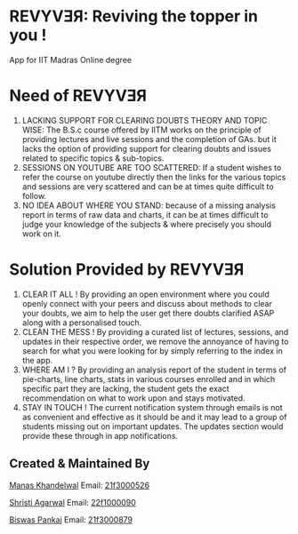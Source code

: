 # REVYVƎЯ: Reviving the topper in you !
App for IIT Madras Online degree

# Need of REVYVƎЯ
1. LACKING SUPPORT FOR CLEARING DOUBTS THEORY AND TOPIC WISE: The B.S.c course offered by IITM works on the principle of providing lectures and live sessions and the completion of GAs. but it lacks the option of providing support for clearing doubts and issues related to specific topics & sub-topics. 
2. SESSIONS ON YOUTUBE ARE TOO SCATTERED: If a student wishes to refer the course on youtube directly then the links for the various topics and sessions are very scattered and can be at times quite difficult to follow.
3. NO IDEA ABOUT WHERE YOU STAND: because of a missing analysis report in terms of raw data and charts, it can be at times difficult to judge your knowledge of the subjects & where precisely you should work on it.

# Solution Provided by REVYVƎЯ
1. CLEAR IT ALL !
By providing an open environment where you could openly connect with your peers and discuss about methods to clear your doubts, we aim to help the user get there doubts clarified ASAP along with a personalised touch.
2. CLEAN THE MESS !
By providing a curated list of lectures, sessions, and updates in their respective order, we remove the annoyance of having to search for what you were looking for by simply referring to the index in the app.
3. WHERE AM I ?
By providing an analysis report of the student in terms of pie-charts, line charts, stats in various courses enrolled and in which specific part they are lacking, the student gets the exact recommendation on what to work upon and stays motivated.
4. STAY IN TOUCH !
The current notification system through emails is not as convenient and effective as it should be and it may lead to a group of students missing out on important updates. The updates section would provide these through in app notifications.

## Created & Maintained By

[Manas Khandelwal](https://github.com/its-manas111)
Email: [21f3000526](mailto:21f3000526@student.onlinedegree.iitm.ac.in)

[Shristi Agarwal](https://github.com/shristiagarwal18)
Email: [22f1000090](mailto:22f1000090@student.onlinedegree.iitm.ac.in)

[Biswas Pankaj](https://github.com/BiswasPankaj)
Email: [21f3000879](21f3000879@student.onlinedegree.iitm.ac.in)
